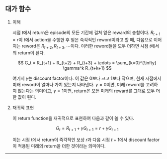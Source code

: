 ## 대가 함수

1. 이해

   시점 $t$에서 return은 episode의 모든 기간에 걸쳐 얻은 reward의 총합이다. $R_{t+1}=r$이 $t$에서 action을 수행한 후 얻은 즉각적인 reword이라고 할 때, 다음으로 이어지는 reword은 $R_{t+2}, R_{t+3}, \cdots$이다. 이러한 reword들을 모두 더하면 시점 $t$에서의 return이 된다.

   $$
   G_t = R_{t+1} + R_{t+2} + R_{t+3} + \cdots = \sum_{k=0}^{\infty} \gamma^k R_{t+k+1}
   $$

   여기서 $\gamma$는 discount factor이다. 이 값은 0보다 크고 1보다 작으며, 현재 시점에서 미래 reword이 얼마나 가치 있는지 나타낸다. $\gamma=0$이면, 미래 reword를 고려하지 않는다는 의미이고, $\gamma=1$이면, return은 모든 미래의 reward를 그대로 모두 더한 값이 된다.

2. 재귀적 표현

   이 return function을 재귀적으로 표현하여 다음과 같이 쓸 수 있다.

   $$
   G_t = R_{t+1}+\gamma G_{t+1} = r + \gamma G_{t+1}
   $$

   이는 시점 t에서 return이 즉각적인 보상 $r$과 다음 시점 $t+1$에서 discount factor이 적용된 미래의 return을 더한 것이라는 의미이다.

---
